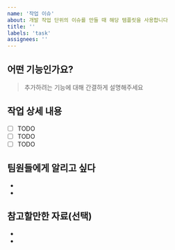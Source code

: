 ```yaml
---
name: '작업 이슈'
about: 개발 작업 단위의 이슈를 만들 때 해당 템플릿을 사용합니다
title: ''
labels: 'task'
assignees: ''
---
```


<!-- 해당 이슈는 작업 단위 이슈로 개발 및 작업 진행 사항의 단위입니다. -->

## 어떤 기능인가요?
> 추가하려는 기능에 대해 간결하게 설명해주세요

## 작업 상세 내용
- [ ] TODO
- [ ] TODO
- [ ] TODO

## 팀원들에게 알리고 싶다
- 
-

## 참고할만한 자료(선택)
- 
-